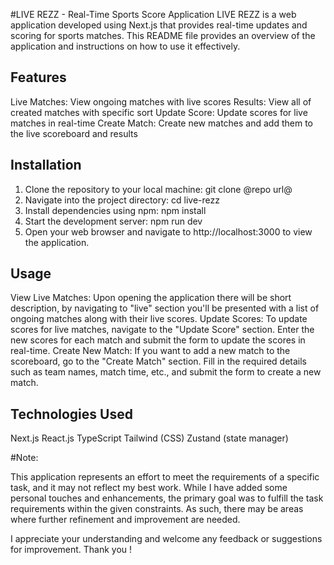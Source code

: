 #LIVE REZZ - Real-Time Sports Score Application
LIVE REZZ is a web application developed using Next.js that provides real-time updates and scoring for sports matches. This README file provides an overview of the application and instructions on how to use it effectively.

## Features
Live Matches: View ongoing matches with live scores
Results: View all of created matches with specific sort
Update Score: Update scores for live matches in real-time
Create Match: Create new matches and add them to the live scoreboard and results

## Installation

1. Clone the repository to your local machine:
git clone @repo url@
2. Navigate into the project directory:
cd live-rezz
3. Install dependencies using npm:
npm install
4. Start the development server:
npm run dev
5. Open your web browser and navigate to http://localhost:3000 to view the application.

## Usage
View Live Matches: Upon opening the application there will be short description, by navigating to "live" section you'll be presented with a list of ongoing matches along with their live scores.
Update Scores: To update scores for live matches, navigate to the "Update Score" section. Enter the new scores for each match and submit the form to update the scores in real-time.
Create New Match: If you want to add a new match to the scoreboard, go to the "Create Match" section. Fill in the required details such as team names, match time, etc., and submit the form to create a new match.

## Technologies Used
Next.js
React.js
TypeScript
Tailwind (CSS)
Zustand (state manager)

#Note:

This application represents an effort to meet the requirements of a specific task, and it may not reflect my best work. While I have added some personal touches and enhancements, the primary goal was to fulfill the task requirements within the given constraints. As such, there may be areas where further refinement and improvement are needed.

I appreciate your understanding and welcome any feedback or suggestions for improvement. Thank you !
